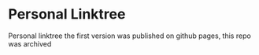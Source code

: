 # Personal Linktree

Personal linktree the first version was published on github pages, this repo was archived
